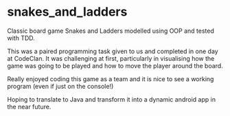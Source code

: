 # snakes_and_ladders

Classic board game Snakes and Ladders modelled using OOP and tested with TDD.

This was a paired programming task given to us and completed in one day at CodeClan. It was challenging at first, particularly 
in visualising how the game was going to be played and how to move the player around the board.

Really enjoyed coding this game as a team and it is nice to see a working program (even if just on the console!)

Hoping to translate to Java and transform it into a dynamic android app in the near future.
